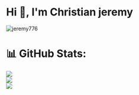 <h1>Hi 👋, I'm Christian jeremy</h1>


<p align="left"> <img src="https://komarev.com/ghpvc/?username=jeremy776&label=Profile%20views&color=0e75b6&style=flat" alt="jeremy776" /> </p>


# 📊 GitHub Stats:
![](https://github-readme-stats.vercel.app/api?username=jeremy776&theme=dark&hide_border=false&include_all_commits=true&count_private=true)<br/>
![](https://github-readme-streak-stats.herokuapp.com/?user=jeremy776&theme=dark&hide_border=false)<br/>
![](https://github-readme-stats.vercel.app/api/top-langs/?username=jeremy776&theme=dark&hide_border=false&include_all_commits=true&count_private=true&layout=compact)
